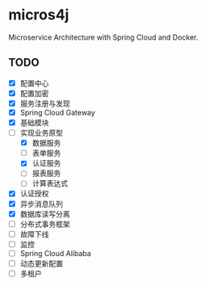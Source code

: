 # micros4j
Microservice Architecture with Spring Cloud and Docker.

## TODO

- [x] 配置中心
- [x] 配置加密
- [x] 服务注册与发现
- [x] Spring Cloud Gateway
- [x] 基础模块
- [ ] 实现业务原型
    - [x] 数据服务
    - [ ] 表单服务
    - [x] 认证服务
    - [ ] 报表服务
    - [ ] 计算表达式
- [x] 认证授权
- [x] 异步消息队列
- [x] 数据库读写分离
- [ ] 分布式事务框架
- [ ] 故障下线
- [ ] 监控
- [ ] Spring Cloud Alibaba
- [ ] 动态更新配置
- [ ] 多租户